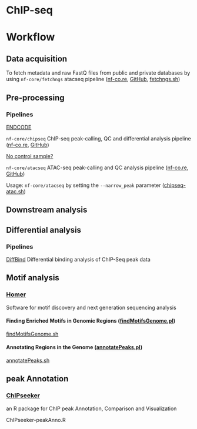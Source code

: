 # ChIP-seq
# Workflow
## Data acquisition
To fetch metadata and raw FastQ files from public and private databases by using `nf-core/fetchngs` atacseq pipeline ([nf-co.re](https://nf-co.re/fetchngs/1.11.0), [GitHub](https://github.com/nf-core/fetchngs), [fetchngs.sh](https://github.com/uninchan/barbierilab/blob/main/ATAC-seq/fetchngs.sh))
## Pre-processing
### Pipelines
[ENDCODE](https://github.com/ENCODE-DCC/chip-seq-pipeline2)

`nf-core/chipseq` ChIP-seq peak-calling, QC and differential analysis pipeline ([nf-co.re](https://nf-co.re/chipseq/dev), [GitHub](https://github.com/nf-core/chipseq))

[No control sample?](https://github.com/nf-core/chipseq/issues/126)

`nf-core/atacseq` ATAC-seq peak-calling and QC analysis pipeline ([nf-co.re](https://nf-co.re/atacseq/2.1.2), [GitHub](https://github.com/nf-core/atacseq))

Usage: `nf-core/atacseq` by setting the `--narrow_peak` parameter ([chipseq-atac.sh](https://github.com/uninchan/barbierilab/blob/main/ChIP-seq/chipseq-atac.sh))
## Downstream analysis
## Differential analysis
### Pipelines
[DiffBind](https://bioconductor.org/packages/release/bioc/vignettes/DiffBind/inst/doc/DiffBind.pdf)
Differential binding analysis of ChIP-Seq peak data

## Motif analysis
### [Homer](http://homer.ucsd.edu/homer/)
Software for motif discovery and next generation sequencing analysis

#### Finding Enriched Motifs in Genomic Regions ([findMotifsGenome.pl](http://homer.ucsd.edu/homer/ngs/peakMotifs.html))

[findMotifsGenome.sh](https://github.com/uninchan/barbierilab/blob/main/ChIP-seq/findMotifsGenome.sh)

#### Annotating Regions in the Genome ([annotatePeaks.pl](http://homer.ucsd.edu/homer/ngs/annotation.html))

[annotatePeaks.sh](https://github.com/uninchan/barbierilab/blob/main/ChIP-seq/annotatePeaks.sh)

## peak Annotation
### [ChIPseeker](https://bioconductor.org/packages/devel/bioc/vignettes/ChIPseeker/inst/doc/ChIPseeker.html)
an R package for ChIP peak Annotation, Comparison and Visualization

ChIPseeker-peakAnno.R
